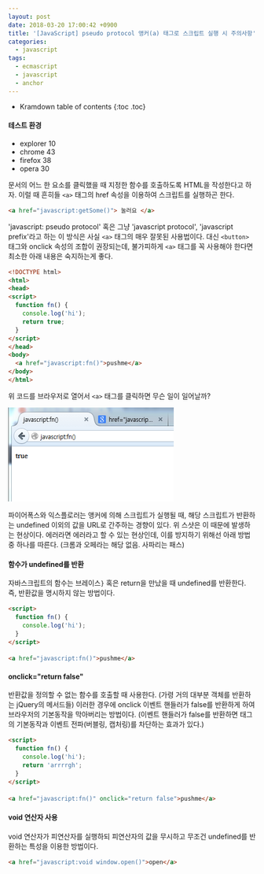 ```yaml
---
layout: post
date: 2018-03-20 17:00:42 +0900
title: '[JavaScript] pseudo protocol 앵커(a) 태그로 스크립트 실행 시 주의사항'
categories:
  - javascript
tags:
  - ecmascript
  - javascript
  - anchor
---
```


* Kramdown table of contents
{:toc .toc}

#### 테스트 환경

- explorer 10
- chrome 43
- firefox 38
- opera 30

문서의 어느 한 요소를 클릭했을 때 지정한 함수를 호출하도록 HTML을 작성한다고 하자. 이럴 때 흔히들 `<a>` 태그의 href 속성을 이용하여 스크립트를 실행하곤 한다.

```html
<a href="javascript:getSome()"> 눌러요 </a>
```

'javascript: pseudo protocol' 혹은 그냥 'javascript protocol', 'javascript prefix'라고 하는 이 방식은 사실 `<a>` 태그의 매우 잘못된 사용법이다. 대신 `<button>` 태그와 onclick 속성의 조합이 권장되는데, 불가피하게 `<a>` 태그를 꼭 사용해야 한다면 최소한 아래 내용은 숙지하는게 좋다.

```html
<!DOCTYPE html>
<html>
<head>
<script>
  function fn() {
    console.log('hi');
    return true;
  }
</script>
</head>
<body>
  <a href="javascript:fn()">pushme</a>
</body>
</html>
```

위 코드를 브라우저로 열어서 `<a>` 태그를 클릭하면 무슨 일이 일어날까?

![첨부이미지1](/images/javascript-pseudo-protocol-1.png)

파이어폭스와 익스플로러는 앵커에 의해 스크립트가 실행될 때, 해당 스크립트가 반환하는 undefined 이외의 값을 URL로 간주하는 경향이 있다. 위 스샷은 이 때문에 발생하는 현상이다. 에러라면 에러라고 할 수 있는 현상인데, 이를 방지하기 위해선 아래 방법 중 하나를 따른다. (크롬과 오페라는 해당 없음. 사파리는 패스)

#### 함수가 undefined를 반환

자바스크립트의 함수는 브레이스`}`  혹은 return을 만났을 때 undefined를 반환한다. 즉, 반환값을 명시하지 않는 방법이다.

```html
<script>
  function fn() {
    console.log('hi');
  }
</script>

<a href="javascript:fn()">pushme</a>
```

#### onclick="return false"

반환값을 정의할 수 없는 함수를 호출할 때 사용한다. (가령 거의 대부분 객체를 반환하는 jQuery의 메서드들) 이러한 경우에 onclick 이벤트 핸들러가 false를 반환하게 하여 브라우저의 기본동작을 막아버리는 방법이다. (이벤트 핸들러가 false를 반환하면 태그의 기본동작과 이벤트 전파(버블링, 캡처링)를 차단하는 효과가 있다.)

```html
<script>
  function fn() {
    console.log('hi');
    return 'arrrrgh';
  }
</script>

<a href="javascript:fn()" onclick="return false">pushme</a>
```

#### void 연산자 사용

void 연산자가 피연산자를 실행하되 피연산자의 값을 무시하고 무조건 undefined를 반환하는 특성을 이용한 방법이다.

```html
<a href="javascript:void window.open()">open</a>
```
